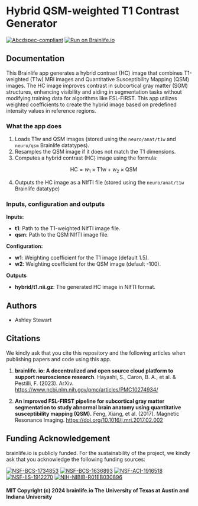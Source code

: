 # Hybrid QSM-weighted T1 Contrast Generator

[![Abcdspec-compliant](https://img.shields.io/badge/ABCD_Spec-v1.1-green.svg)](https://github.com/brain-life/abcd-spec)
[![Run on Brainlife.io](https://img.shields.io/badge/Brainlife-bl.app.444-blue.svg)](https://doi.org/10.25663/bl.app.444)

## Documentation

This Brainlife app generates a hybrid contrast (HC) image that combines T1-weighted (T1w) MRI images and Quantitative Susceptibility Mapping (QSM) images. The HC image improves contrast in subcortical gray matter (SGM) structures, enhancing visibility and aiding in segmentation tasks without modifying training data for algorithms like FSL-FIRST. This app utilizes weighted coefficients to create the hybrid image based on predefined intensity values in reference regions.

### What the app does

1. Loads T1w and QSM images (stored using the `neuro/anat/t1w` and `neuro/qsm` Brainlife datatypes).
2. Resamples the QSM image if it does not match the T1 dimensions.
3. Computes a hybrid contrast (HC) image using the formula: 
    ```math
    \mathrm{HC} = w_1 \times \mathrm{T1w} + w_2 \times \mathrm{QSM}
    ```
4. Outputs the HC image as a NIfTI file (stored using the `neuro/anat/t1w` Brainlife datatype)

### Inputs, configuration and outputs

**Inputs:**
- **t1**: Path to the T1-weighted NIfTI image file.
- **qsm**: Path to the QSM NIfTI image file.

**Configuration:**
- **w1**: Weighting coefficient for the T1 image (default 1.5).
- **w2**: Weighting coefficient for the QSM image (default -100).

**Outputs**
- **hybrid/t1.nii.gz**: The generated HC image in NIfTI format.

## Authors
- Ashley Stewart

## Citations
We kindly ask that you cite this repository and the following articles when publishing papers and code using this app. 

1. **brainlife. io: A decentralized and open source cloud platform to support neuroscience research**. Hayashi, S., Caron, B. A., et al. & Pestilli, F. (2023). ArXiv. https://www.ncbi.nlm.nih.gov/pmc/articles/PMC10274934/

2. **An improved FSL-FIRST pipeline for subcortical gray matter segmentation to study abnormal brain anatomy using quantitative susceptibility mapping (QSM).** Feng, Xiang, et al. (2017). Magnetic Resonance Imaging. https://doi.org/10.1016/j.mri.2017.02.002

## Funding Acknowledgement
brainlife.io is publicly funded. For the sustainability of the project, we kindly ask that you acknowledge the following funding sources:

[![NSF-BCS-1734853](https://img.shields.io/badge/NSF_BCS-1734853-blue.svg)](https://nsf.gov/awardsearch/showAward?AWD_ID=1734853)
[![NSF-BCS-1636893](https://img.shields.io/badge/NSF_BCS-1636893-blue.svg)](https://nsf.gov/awardsearch/showAward?AWD_ID=1636893)
[![NSF-ACI-1916518](https://img.shields.io/badge/NSF_ACI-1916518-blue.svg)](https://nsf.gov/awardsearch/showAward?AWD_ID=1916518)
[![NSF-IIS-1912270](https://img.shields.io/badge/NSF_IIS-1912270-blue.svg)](https://nsf.gov/awardsearch/showAward?AWD_ID=1912270)
[![NIH-NIBIB-R01EB030896](https://img.shields.io/badge/NIH_NIBIB-R01EB030896-green.svg)](https://grantome.com/grant/NIH/R01-EB030896-01)


#### MIT Copyright (c) 2024 brainlife.io The University of Texas at Austin and Indiana University
